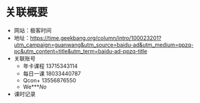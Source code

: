 # 关联概要

* 网站：极客时间
* 地址：https://time.geekbang.org/column/intro/100023201?utm_campaign=guanwang&utm_source=baidu-ad&utm_medium=ppzq-pc&utm_content=title&utm_term=baidu-ad-ppzq-title
* 关联账号
    + 年卡课程        13715343114        
    + 每日一课        18033440787        
    + Qcon+        13556876550        
    + We****No*
* 课时记录
